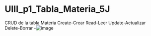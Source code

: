 # UIII_p1_Tabla_Materia_5J
CRUD de la tabla Materia Create-Crear Read-Leer Update-Actualizar Delete-Borrar
-![image](https://github.com/user-attachments/assets/41c3cceb-e8f3-4ce6-aaf5-58e22c7c8937)
